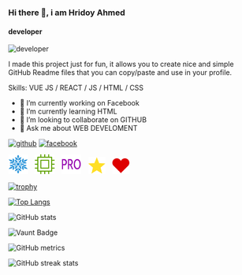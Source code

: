 ### Hi there 👋, i am Hridoy Ahmed
#### developer
![developer](https://scontent.fdac24-2.fna.fbcdn.net/v/t39.30808-6/405235415_343590298262545_4340472269492712531_n.jpg?_nc_cat=105&ccb=1-7&_nc_sid=efb6e6&_nc_eui2=AeGVbmuZGo4rm6GJEdeoWaVX62tdvo5tSWzra12-jm1JbHGvLV7AEXKjjjMvGjZh-RVyjZSWZHo9xQwmFwHlmktw&_nc_ohc=64fS38grzrUAX9Bw26g&_nc_ht=scontent.fdac24-2.fna&oh=00_AfAhid0N1gRosfMFwTsRuXILfiZ9EccMkqUdsbtSiT_vKA&oe=656D3E3E)

I made this project just for fun, it allows you to create nice and simple GitHub Readme files that you can copy/paste and use in your profile.

Skills: VUE JS / REACT / JS / HTML / CSS

- 🔭 I’m currently working on Facebook 
- 🌱 I’m currently learning HTML 
- 👯 I’m looking to collaborate on GITHUB 
- 💬 Ask me about WEB DEVELOMENT 


[<img src='https://cdn.jsdelivr.net/npm/simple-icons@3.0.1/icons/github.svg' alt='github' height='40'>](https://github.com/https://github.com/Hridoyahmed32)  [<img src='https://cdn.jsdelivr.net/npm/simple-icons@3.0.1/icons/facebook.svg' alt='facebook' height='40'>](https://www.facebook.com/https://www.facebook.com/HRIDOYAHMEDRAJ32/)  

<a href='https://archiveprogram.github.com/'><img src='https://raw.githubusercontent.com/acervenky/animated-github-badges/master/assets/acbadge.gif' width='40' height='40'></a> <a href='https://docs.github.com/en/developers'><img src='https://raw.githubusercontent.com/acervenky/animated-github-badges/master/assets/devbadge.gif' width='40' height='40'></a> <a href='https://github.com/pricing'><img src='https://raw.githubusercontent.com/acervenky/animated-github-badges/master/assets/pro.gif' width='40' height='40'></a> <a href='https://stars.github.com/'><img src='https://raw.githubusercontent.com/acervenky/animated-github-badges/master/assets/starbadge.gif' width='35' height='35'></a> <a href='https://docs.github.com/en/github/supporting-the-open-source-community-with-github-sponsors'><img src='https://raw.githubusercontent.com/acervenky/animated-github-badges/master/assets/sponsorbadge.gif' width='35' height='35'></a> 

[![trophy](https://github-profile-trophy.vercel.app/?username=https://github.com/Hridoyahmed32)](https://github.com/ryo-ma/github-profile-trophy)

[![Top Langs](https://github-readme-stats.vercel.app/api/top-langs/?username=https://github.com/Hridoyahmed32)](https://github.com/anuraghazra/github-readme-stats)

![GitHub stats](https://github-readme-stats.vercel.app/api?username=https://github.com/Hridoyahmed32&show_icons=true&count_private=true)  

![Vaunt Badge](https://api.vaunt.dev/v1/github/entities/https://github.com/Hridoyahmed32/contributions?format=svg&private=true)  

![GitHub metrics](https://metrics.lecoq.io/https://github.com/Hridoyahmed32)  

![GitHub streak stats](https://streak-stats.demolab.com/?user=https://github.com/Hridoyahmed32)  

